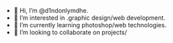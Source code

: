 - 👋 Hi, I’m @d1ndonlymdhe.
- 👀 I’m interested in .graphic design/web development.
- 🌱 I’m currently learning photoshop/web technologies.
- 💞️ I’m looking to collaborate on projects/

<!---
d1ndonlymdhe/d1ndonlymdhe is a ✨ special ✨ repository because its `README.md` (this file) appears on your GitHub profile.
You can click the Preview link to take a look at your changes.
--->
